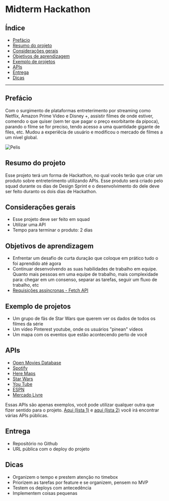 # Midterm Hackathon

## Índice

- [Prefácio](#prefácio)
- [Resumo do projeto](#resumo-do-projeto)
- [Considerações gerais](#considerações-gerais)
- [Objetivos de aprendizagem](#objetivos-de-aprendizagem)
- [Exemplo de projetos](#examplo-de-projetos)
- [APIs](#apis)
- [Entrega](#entrega)
- [Dicas](#dicas)

---

## Prefácio

Com o surgimento de plataformas entreterimento por streaming como Netflix,
Amazon Prime Video e Disney +, assistir filmes de onde estiver, comendo o que quiser
(sem ter que pagar o preço exorbitante da pipoca), parando o filme se for preciso, tendo acesso a
uma quantidade gigante de files, etc. Mudou a experiêcia de usuário e modificou o mercado de filmes
a um nível global.

![Pelis](https://i.giphy.com/media/3o6Ztl7RvfwCp9mqhW/source.gif)

## Resumo do projeto

Esse projeto terá um forma de Hackathon, no qual vocês terão que criar
um produto sobre entreterimento utilizando APIs. Esse produto será criado
pelo squad durante os dias de Design Sprint e o desenvolvimento do dele
deve ser feito duranto os dois dias de Hackathon.

## Considerações gerais

- Esse projeto deve ser feito em squad
- Utilizar uma API
- Tempo para terminar o produto: 2 dias

## Objetivos de aprendizagem

- Enfrentar um desafio de curta duração que coloque em prático tudo
  o foi aprendido até agora
- Continuar desenvolvendo as suas habilidades de trabalho em equipe. Quanto
  mais pessoas em uma equipe de trabalho, mais complexidade para: chegar
  em um consenso, separar as tarefas, seguir um fluxo de trabalho, etc
- [Requisições assíncronas - Fetch API](https://developer.mozilla.org/pt-BR/docs/Web/API/Fetch_API)

## Exemplo de projetos

- Um grupo de fãs de Star Wars que querem ver os dados de todos os filmes da série
- Um vídeo Pinterest youtube, onde os usuários "pinean" vídeos
- Um mapa com os eventos que estão acontecendo perto de você

## APIs

- [Open Movies Database](http://www.omdbapi.com/)
- [Spotify](https://developer.spotify.com/documentation/web-api/)
- [Here Maps](https://developer.here.com/)
- [Star Wars](https://swapi.dev/)
- [You Tube](https://developers.google.com/youtube/v3)
- [ESPN](http://www.espn.com/apis/devcenter/docs/)
- [Mercado Livre](https://developers.mercadolivre.com.br/pt_br/api-docs-pt-br)

Essas APIs são apenas exemplos, você pode utilizar qualquer outra que fizer sentido
para o projeto.
[Aqui (lista 1)](https://apilist.fun/) e [aqui (lista 2)](https://github.com/public-apis/public-apis) você irá encontrar várias APIs públicas.

## Entrega

- Repositório no Github
- URL pública com o deploy do projeto

## Dicas

- Organizem o tempo e prestem atenção no timebox
- Priorizem as tarefas por feature e se organizem, pensem no MVP
- Testem os deploys com antecedência
- Implementem coisas pequenas
